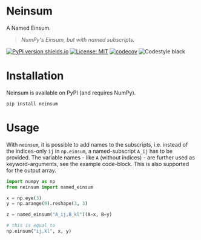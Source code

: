 # Neinsum

A Named Einsum.

> *NumPy's Einsum, but with named subscripts.*

[![PyPI version shields.io](https://img.shields.io/pypi/v/neinsum.svg)](https://pypi.python.org/pypi/neinsum/) [![License: MIT](https://img.shields.io/badge/License-MIT-blue.svg)](https://spdx.org/licenses/MIT.html) [![codecov](https://codecov.io/gh/adtzlr/named-einsum/graph/badge.svg?token=akiKR6sHEb)](https://codecov.io/gh/adtzlr/named-einsum) ![Codestyle black](https://img.shields.io/badge/code%20style-black-black)

# Installation
Neinsum is available on PyPI (and requires NumPy).

```
pip install neinsum
```

# Usage
With `neinsum`, it is possible to add names to the subscripts, i.e. instead of the indices-only `ij` in `np.einsum`, a named-subscript `A_ij` has to be provided. The variable names - like `A` (without indices) - are further used as keyword-arguments, see the example code-block. This is also supported for the output array.

```python
import numpy as np
from neinsum import named_einsum

x = np.eye(3)
y = np.arange(9).reshape(3, 3)

z = named_einsum("A_ij,B_kl")(A=x, B=y)

# this is equal to
np.einsum("ij,kl", x, y)
```
